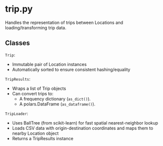 # trip.py

Handles the representation of trips between Locations and loading/transforming trip data.

## Classes

`Trip`:

- Immutable pair of Location instances
- Automatically sorted to ensure consistent hashing/equality

`TripResults`:

- Wraps a list of Trip objects
- Can convert trips to:
    - A frequency dictionary (`as_dict()`).
    - A polars.DataFrame (`as_dataframe()`).

`TripLoader`:
- Uses BallTree (from scikit-learn) for fast spatial nearest-neighbor lookup
- Loads CSV data with origin-destination coordinates and maps them to nearby Location object
- Returns a TripResults instance
